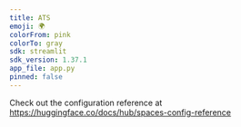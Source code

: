 ```yaml
---
title: ATS
emoji: 🌍
colorFrom: pink
colorTo: gray
sdk: streamlit
sdk_version: 1.37.1
app_file: app.py
pinned: false
---
```


Check out the configuration reference at https://huggingface.co/docs/hub/spaces-config-reference
